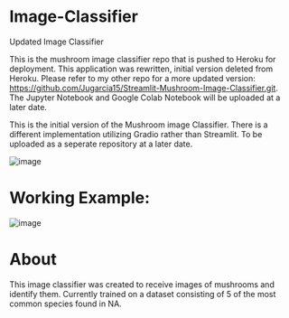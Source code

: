 # Image-Classifier
Updated Image Classifier


This is the mushroom image classifier repo that is pushed to Heroku for deployment. This application was rewritten, initial version deleted from Heroku. Please refer to 
my other repo for a more updated version: https://github.com/Jugarcia15/Streamlit-Mushroom-Image-Classifier.git.
The Jupyter Notebook and Google Colab Notebook will be uploaded at a later date.


This is the initial version of the Mushroom image Classifier. 
There is a different implementation utilizing Gradio rather than Streamlit. 
To be uploaded as a seperate repository at a later date. 


![image](https://user-images.githubusercontent.com/41842178/177836313-6b735398-c447-468e-b15f-1e6e88c1cf26.png)

# Working Example:

![image](https://user-images.githubusercontent.com/41842178/177837350-68aaa446-71ee-47a6-a746-d32125a96cb5.png)

# About
This image classifier was created to receive images of mushrooms and identify them. Currently trained on a dataset consisting of 5 of the most common species found in NA. 
